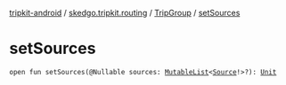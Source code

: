 [tripkit-android](../../index.md) / [skedgo.tripkit.routing](../index.md) / [TripGroup](index.md) / [setSources](./set-sources.md)

# setSources

`open fun setSources(@Nullable sources: `[`MutableList`](https://kotlinlang.org/api/latest/jvm/stdlib/kotlin.collections/-mutable-list/index.html)`<`[`Source`](../-source/index.md)`!>?): `[`Unit`](https://kotlinlang.org/api/latest/jvm/stdlib/kotlin/-unit/index.html)